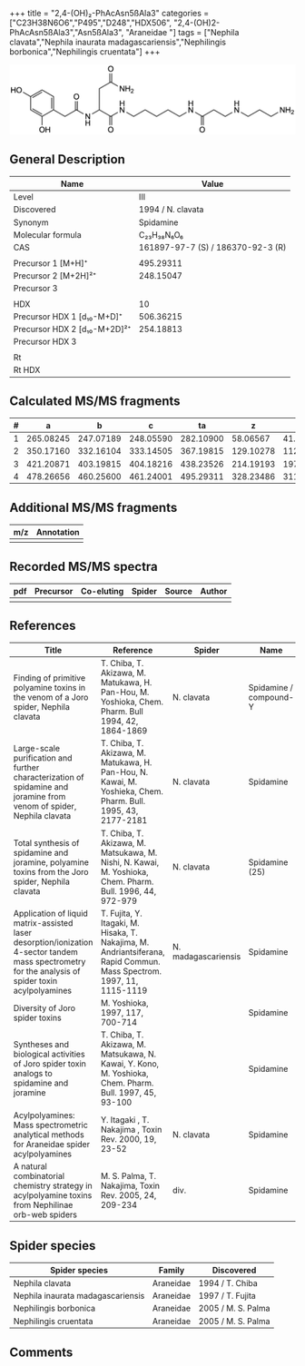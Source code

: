 +++
title = "2,4-(OH)₂-PhAcAsn5ßAla3"
categories = ["C23H38N6O6","P495","D248","HDX506",
"2,4-(OH)2-PhAcAsn5ßAla3","Asn5ßAla3",
"Araneidae "]
tags = ["Nephila clavata","Nephila inaurata madagascariensis","Nephilingis borbonica","Nephilingis cruentata"]
+++

![](/img/2-4-OH2-PhAcAsn5bAla3.png)

## General Description

| Name                         | Value                             |
|------------------------------|-----------------------------------|
| Level                        | III                               |
| Discovered                   | 1994 / N. clavata                 |
| Synonym                      | Spidamine                         |
| Molecular formula            | C₂₃H₃₈N₆O₆                        |
| CAS                          | 161897-97-7 (S) / 186370-92-3 (R) |
|                              |                                   |
| Precursor 1 [M+H]⁺           | 495.29311                         |
| Precursor 2 [M+2H]²⁺         | 248.15047                         |
| Precursor 3                  |                                   |
|                              |                                   |
| HDX                          | 10                                |
| Precursor HDX 1 [d₁₀-M+D]⁺   | 506.36215                         |
| Precursor HDX 2 [d₁₀-M+2D]²⁺ | 254.18813                         |
| Precursor HDX 3              |                                   |
|                              |                                   |
| Rt                           |                                   |
| Rt HDX                       |                                   |

## Calculated MS/MS fragments

| # | a         | b         | c         | ta        | z         | y         | tz        |
|---|-----------|-----------|-----------|-----------|-----------|-----------|-----------|
| 1 | 265.08245 | 247.07189 | 248.05590 | 282.10900 | 58.06567  | 41.03912  | 75.09222  |
| 2 | 350.17160 | 332.16104 | 333.14505 | 367.19815 | 129.10278 | 112.07623 | 146.12933 |
| 3 | 421.20871 | 403.19815 | 404.18216 | 438.23526 | 214.19193 | 197.16538 | 231.21848 |
| 4 | 478.26656 | 460.25600 | 461.24001 | 495.29311 | 328.23486 | 311.20831 | 345.26141 |

## Additional MS/MS fragments

| m/z       | Annotation |
|-----------|------------|
|           |            |

## Recorded MS/MS spectra

| pdf | Precursor | Co-eluting | Spider | Source | Author |
|-----|-----------|------------|--------|--------|--------|
|     |           |            |        |        |        |

## References

| Title                                                                                                                                               | Reference                                                                                                            | Spider              | Name                   | Content                          | Link                                                                                                                                   |
|-----------------------------------------------------------------------------------------------------------------------------------------------------|----------------------------------------------------------------------------------------------------------------------|---------------------|------------------------|----------------------------------|----------------------------------------------------------------------------------------------------------------------------------------|
| Finding of primitive polyamine toxins in the venom of a Joro spider, Nephila clavata                                                                | T. Chiba, T. Akizawa, M. Matukawa, H. Pan-Hou, M. Yoshioka, Chem. Pharm. Bull 1994, 42, 1864-1869                    | N. clavata          | Spidamine / compound-Y | NMR (ns), Amino acid analysis    | [Link](https://www.jstage.jst.go.jp/article/cpb1958/42/9/42_9_1864/_article)                                                           |
| Large-scale purification and further characterization of spidamine and joramine from venom of spider, Nephila clavata                               | T. Chiba, T. Akizawa, M. Matukawa, H. Pan-Hou, N. Kawai, M. Yoshieka, Chem. Pharm. Bull. 1995, 43, 2177-2181         | N. clavata          | Spidamine              | NMR, Activity-studies            | [Link](https://www.jstage.jst.go.jp/article/cpb1958/43/12/43_12_2177/_article)                                                         |
| Total synthesis of spidamine and joramine, polyamine toxins from the Joro spider, Nephila clavata                                                   | T. Chiba, T. Akizawa, M. Matsukawa, M. Nishi, N. Kawai, M. Yoshioka, Chem. Pharm. Bull. 1996, 44, 972-979            | N. clavata          | Spidamine (25)         | Synthesis, NMR, Activity-studies | [Link](https://www.jstage.jst.go.jp/article/cpb1958/44/5/44_5_972/_article)                                                            |
| Application of liquid matrix-assisted laser desorption/ionization 4-sector tandem mass spectrometry for the analysis of spider toxin acylpolyamines | T. Fujita, Y. Itagaki, M. Hisaka, T. Nakajima, M. Andriantsiferana, Rapid Commun. Mass Spectrom. 1997, 11, 1115-1119 | N. madagascariensis | Spidamine              | LMALDI-CID                       | [Link](https://onlinelibrary.wiley.com/doi/abs/10.1002/%28SICI%291097-0231%2819970630%2911%3A10%3C1115%3A%3AAID-RCM908%3E3.0.CO%3B2-D) |
| Diversity of Joro spider toxins                                                                                                                     | M. Yoshioka,  1997, 117, 700-714                                                                                     |                     | Spidamine              | Review                           | [Link](https://www.jstage.jst.go.jp/article/yakushi1947/117/10-11/117_10-11_700/_article/-char/ja/)                                    |
| Syntheses and biological activities of Joro spider toxin analogs to spidamine and joramine                                                          | T. Chiba, T. Akizawa, M. Matsukawa, N. Kawai, Y. Kono, M. Yoshioka, Chem. Pharm. Bull. 1997, 45, 93-100              |                     | Spidamine              | Activity-studies                 | [Link](https://www.jstage.jst.go.jp/article/cpb1958/45/1/45_1_93/_article)                                                             |
| Acylpolyamines: Mass spectrometric analytical methods for Araneidae spider acylpolyamines                                                           | Y. Itagaki , T. Nakajima , Toxin Rev. 2000, 19, 23-52                                                                | N. clavata          | Spidamine              | Review                           | [Link](https://www.tandfonline.com/doi/abs/10.1081/TXR-100100314)                                                                      |
| A natural combinatorial chemistry strategy in acylpolyamine toxins from Nephilinae orb-web spiders                                                  | M. S. Palma, T. Nakajima, Toxin Rev. 2005, 24, 209-234                                                               | div.                | Spidamine              | LC-MS                            | [Link](https://www.tandfonline.com/doi/abs/10.1081/TXR-200057857)                                                                      | 

## Spider species

| Spider species                    | Family    | Discovered             |
|-----------------------------------|-----------|--------------------|
| Nephila clavata                   | Araneidae | 1994 / T. Chiba    |
| Nephila inaurata madagascariensis | Araneidae | 1997 / T. Fujita   |
| Nephilingis borbonica             | Araneidae | 2005 / M. S. Palma |
| Nephilingis cruentata             | Araneidae | 2005 / M. S. Palma |

## Comments